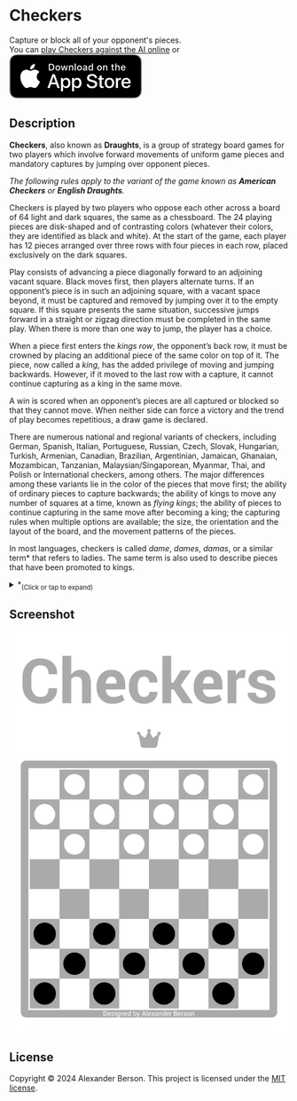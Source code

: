 # Checkers

Capture or block all of your opponent's pieces.<br> 
You can [play Checkers against the AI online](https://alex-berson.github.io/checkers/) or <br>
[<img src="images/Download_on_the_App_Store_Badge_US-UK_RGB_blk_092917.svg">](https://apps.apple.com/us/app/checkers/id6476962739)


## Description

**Checkers**, also known as **Draughts**, is a group of strategy board games for two players which involve forward movements of uniform game pieces and mandatory captures by jumping over opponent pieces. 

*The following rules apply to the variant of the game known as **American Checkers** or **English Draughts**.*

Checkers is played by two players who oppose each other across a board of 64 light and dark squares, the same as a chessboard. The 24 playing pieces are disk-shaped and of contrasting colors (whatever their colors, they are identified as black and white). At the start of the game, each player has 12 pieces arranged over three rows with four pieces in each row, placed exclusively on the dark squares.

Play consists of advancing a piece diagonally forward to an adjoining vacant square. Black moves first, then players alternate turns. If an opponent’s piece is in such an adjoining square, with a vacant space beyond, it must be captured and removed by jumping over it to the empty square. If this square presents the same situation, successive jumps forward in a straight or zigzag direction must be completed in the same play. When there is more than one way to jump, the player has a choice.

When a piece first enters the *kings row*, the opponent’s back row, it must be crowned by placing an additional piece of the same color on top of it. The piece, now called a *king*, has the added privilege of moving and jumping backwards. However, if it moved to the last row with a capture, it cannot continue capturing as a king in the same move.  

A win is scored when an opponent’s pieces are all captured or blocked so that they cannot move. When neither side can force a victory and the trend of play becomes repetitious, a draw game is declared.

There are numerous national and regional variants of checkers, including German, Spanish, Italian, Portuguese, Russian, Czech, Slovak, Hungarian, Turkish, Armenian, Canadian, Brazilian, Argentinian, Jamaican, Ghanaian, Mozambican, Tanzanian, Malaysian/Singaporean, Myanmar, Thai, and Polish or International checkers, among others. The major differences among these variants lie in the color of the pieces that move first; the ability of ordinary pieces to capture backwards; the ability of kings to move any number of squares at a time, known as *flying kings*; the ability of pieces to continue capturing in the same move after becoming a king; the capturing rules when multiple options are available; the size, the orientation and the layout of the board, and the movement patterns of the pieces.

In most languages, checkers is called *dame*, *dames*, *damas*, or a similar term* that refers to ladies. The same term is also used to describe pieces that have been promoted to kings.
 
<details>
<summary> 
*<sub>(Click or tap to expand)</sub>
</summary>

```
Albanian - Damë  
Arabic - ضامة (Dama)  
Armenian - Տամա (Tama)  
Asturian - Dames  
Azerbaijani - Dama  
Basque - Dama  
Bosnian - Dama  
Catalan - Dames  
Corsican - Dami  
Croatian - Dama  
Czech - Dáma  
Danish - Dam  
Dutch - Dammen  
Faroese - Damm  
Finnish - Tammi  
French - Dames  
Frisian - Damjen 
Ghanaian - Damii   
German - Dame  
Greek - Ντάμα (Dama)  
Hebrew - דמקה (Damka)  
Icelandic - Damm  
Indonesian - Dam  
Italian - Dama 
Limburgish - Damme  
Macedonian - Дама (Dama)  
Malay - Dam  
Mongolian - Даам (Daam)  
Norwegian - Dam  
Portuguese - Damas  
Romanian - Dame  
Scots - Dams  
Scottish Gaelic - Dàmais  
Serbian - Дама (Dama) 
Sicilian - Dama  
Slovak - Dáma  
Slovenian - Dama  
Spanish - Damas  
Swedish - Dam  
Turkish - Dama  
Venetian - Dama  
Vietnamese - Cờ đam  
```
</details>

## Screenshot

<p align="center">
  <img src="images/screenshot.png" alt="Screenshot">
</p>

## License

Copyright &copy; 2024 Alexander Berson. This project is licensed under the [MIT license](LICENSE.txt "MIT License").

